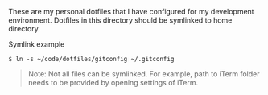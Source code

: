 These are my personal dotfiles that I have configured for my development environment. Dotfiles in this directory should be symlinked to home directory.

Symlink example

```
$ ln -s ~/code/dotfiles/gitconfig ~/.gitconfig
```

> Note: Not all files can be symlinked. For example, path to iTerm folder needs to be provided by opening settings of iTerm.
